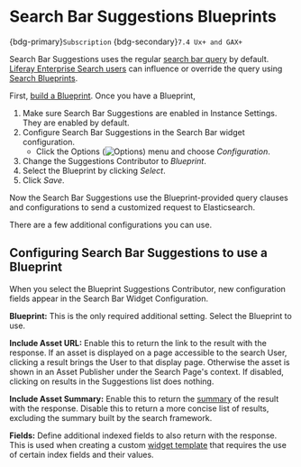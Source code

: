 # Search Bar Suggestions Blueprints

{bdg-primary}`Subscription`
{bdg-secondary}`7.4 Ux+ and GAX+`

Search Bar Suggestions uses the regular [search bar query](../search-insights.md) by default. [Liferay Enterprise Search users](../../liferay-enterprise-search/activating-liferay-enterprise-search.md) can influence or override the query using [Search Blueprints](../../liferay-enterprise-search/search-experiences/understanding-search-blueprints.md).

First, [build a Blueprint](../../liferay-enterprise-search/search-experiences/creating-and-managing-search-blueprints.md). Once you have a Blueprint,

1. Make sure Search Bar Suggestions are enabled in Instance Settings. They are enabled by default.
1. Configure Search Bar Suggestions in the Search Bar widget configuration.
   - Click the Options (![Options](../../../images/icon-widget-options.png)) menu and choose _Configuration_.
1. Change the Suggestions Contributor to _Blueprint_.
1. Select the Blueprint by clicking _Select_.
1. Click _Save_.

Now the Search Bar Suggestions use the Blueprint-provided query clauses and configurations to send a customized request to Elasticsearch.

There are a few additional configurations you can use.

## Configuring Search Bar Suggestions to use a Blueprint

When you select the Blueprint Suggestions Contributor, new configuration fields appear in the Search Bar Widget Configuration.

**Blueprint:** This is the only required additional setting. Select the Blueprint to use.

**Include Asset URL:** Enable this to return the link to the result with the response. If an asset is displayed on a page accessible to the search User, clicking a result brings the User to that display page. Otherwise the asset is shown in an Asset Publisher under the Search Page's context. If disabled, clicking on results in the Suggestions list does nothing.

**Include Asset Summary:** Enable this to return the [summary](../search-results/search-results-behavior.md#result-summaries) of the result with the response. Disable this to return a more concise list of results, excluding the summary built by the search framework.

**Fields:** Define additional indexed fields to also return with the response. This is used when creating a custom [widget template](../../../site-building/displaying-content/additional-content-display-options/styling-widgets-with-widget-templates.md#creating-a-widget-template) that requires the use of certain index fields and their values.
